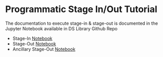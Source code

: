 # Programmatic Stage In/Out Tutorial

The documentation to execute stage-in & stage-out is documented in the Jupyter Notebook available in DS Library Github Repo

* Stage-In [Notebook](https://github.com/unity-sds/mdps-ds-lib/blob/documentation2/examples/stage-in-example.ipynb)
* Stage-Out [Notebook](https://github.com/unity-sds/mdps-ds-lib/blob/documentation2/examples/stage-out-example.ipynb)
* Ancillary Stage-Out [Notebook](https://github.com/unity-sds/mdps-ds-lib/blob/documentation2/examples/stage-out-ancillary-example.ipynb)
